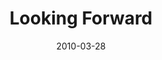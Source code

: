 ---
layout: message
category: message
series: "Free"
title: "Looking Forward"
date: 2010-03-28
program-description: ""
program: "http://www.crossroads.net/players/media/hq/03_27-28_10Program.pdf"
program-title: "Looking Forward (program)"
audio-description: "Brian Tome discusses next steps in pursuing freedom."
audio: "http://s3.amazonaws.com/crossroadsaudiomessages/Free6.mp3"
audio-title: "Looking Forward"
audio-duration: "31:55"
video-description: "Brian Tome discusses next steps in pursuing freedom."
video-title: "Looking Forward"
video: "https://s3.amazonaws.com/crossroadsvideomessages/Free6.mp4"
video-poster: "https://www.crossroads.net/uploadedfiles/Free6-still.jpg"
---